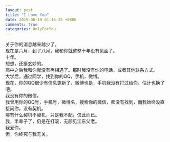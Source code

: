 ```yaml
---
layout: post
title: "I Love You"
date: 2019-06-19 01:16:25 +0800
comments: true
categories: OnlyForYou
---
```

关于你的消息越来越少了。  
现在是六月，到了八月，我和你就整整十年没有见面了。  
十年。  
想想，还挺玄妙的。  
高中之后我和你就没有再相遇了。那时我没有你的电话，或者其他联系方式。  
大学后，通过同学，找到你的QQ，手机，微博。  
现在，你的QQ很少有信息更新了，微博也是，手机我没有打过给你，估计也换了吧。  
我没有你的微信。  
我曾用你的QQ号，手机号，微博名，搜索你的微信，都没有找到，而我始终没直接问你，没有契机。  
哪有什么契机不契机，只是我不配，仅此而已。  
我，半辈子了，仍是在打滚，无颜见江东父老。  
我爱你。  
但，你终究与我无关。
